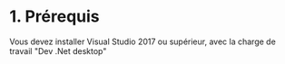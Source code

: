 # 1. Prérequis  
Vous devez installer Visual Studio 2017 ou supérieur, avec la charge de travail "Dev .Net desktop"